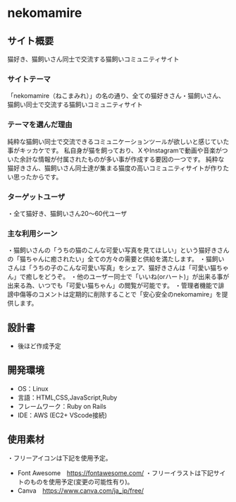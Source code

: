 # nekomamire

## サイト概要
猫好き、猫飼いさん同士で交流する猫飼いコミュニティサイト

### サイトテーマ
「nekomamire（ねこまみれ）」の名の通り、全ての猫好きさん・猫飼いさん、猫飼い同士で交流する猫飼いコミュニティサイト
​
### テーマを選んだ理由
純粋な猫飼い同士で交流できるコミュニケーションツールが欲しいと感じていた事がキッカケです。
私自身が猫を飼っており、ＸやInstagramで動画や音楽がついた余計な情報が付属されたものが多い事が作成する要因の一つです。
純粋な猫好きさん、猫飼いさん同士達が集まる猫度の高いコミュニティサイトが作りたい思ったからです。


### ターゲットユーザ
・全て猫好き、猫飼いさん20～60代ユーザ
​
### 主な利用シーン
・猫飼いさんの「うちの猫のこんな可愛い写真を見てほしい」という猫好きさんの「猫ちゃんに癒されたい」全ての方々の需要と供給を満たします。
・猫飼いさんは「うちの子のこんな可愛い写真」をシェア、猫好きさんは「可愛い猫ちゃん」で癒しをどうぞ。
・他のユーザー同士で「いいね(orハート)」が出来る事が出来る為、いつでも「可愛い猫ちゃん」の閲覧が可能です。
・管理者機能で誹謗中傷等のコメントは定期的に削除することで「安心安全のnekomamire」を提供します。

## 設計書
- 後ほど作成予定
​
## 開発環境
- OS：Linux
- 言語：HTML,CSS,JavaScript,Ruby
- フレームワーク：Ruby on Rails
- IDE：AWS (EC2+ VScode接続)
​
## 使用素材
・フリーアイコンは下記を使用予定。
- Font Awesome　https://fontawesome.com/
・フリーイラストは下記サイトのものを使用予定(変更の可能性有り)。
- Canva　https://www.canva.com/ja_jp/free/
